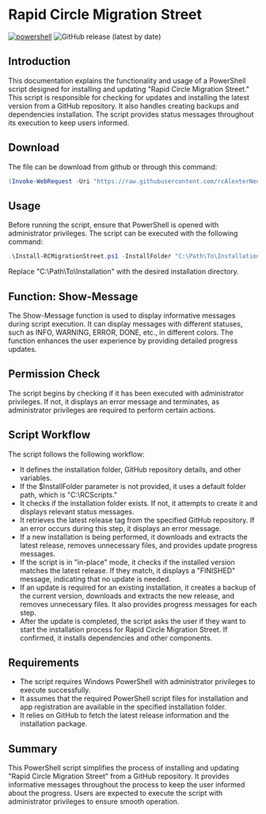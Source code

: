 # Rapid Circle Migration Street
[![powershell][powershell]][powershell-url] ![GitHub release (latest by date)](https://img.shields.io/github/v/release/rcalexterneuzen/rc-migration-street?style=for-the-badge) <br>

## Introduction
This documentation explains the functionality and usage of a PowerShell script designed for installing and updating "Rapid Circle Migration Street." This script is responsible for checking for updates and installing the latest version from a GitHub repository. It also handles creating backups and dependencies installation. The script provides status messages throughout its execution to keep users informed.

## Download
The file can be download from github or through this command: 

```powershell
(Invoke-WebRequest -Uri "https://raw.githubusercontent.com/rcAlexterNeuzen/rc-migration-street/main/install-rcmigrationstreet.ps1" -outFile Install-rcMigrationStreet.ps1)
```

## Usage
Before running the script, ensure that PowerShell is opened with administrator privileges. The script can be executed with the following command:

```powershell
.\Install-RCMigrationStreet.ps1 -InstallFolder "C:\Path\To\Installation"
```
Replace "C:\Path\To\Installation" with the desired installation directory.

## Function: Show-Message
The Show-Message function is used to display informative messages during script execution. It can display messages with different statuses, such as INFO, WARNING, ERROR, DONE, etc., in different colors. The function enhances the user experience by providing detailed progress updates.

## Permission Check
The script begins by checking if it has been executed with administrator privileges. If not, it displays an error message and terminates, as administrator privileges are required to perform certain actions.

## Script Workflow
The script follows the following workflow:

* It defines the installation folder, GitHub repository details, and other variables.
* If the $InstallFolder parameter is not provided, it uses a default folder path, which is "C:\RCScripts."
* It checks if the installation folder exists. If not, it attempts to create it and displays relevant status messages.
* It retrieves the latest release tag from the specified GitHub repository. If an error occurs during this step, it displays an error message.
* If a new installation is being performed, it downloads and extracts the latest release, removes unnecessary files, and provides update progress messages.
* If the script is in "in-place" mode, it checks if the installed version matches the latest release. If they match, it displays a "FINISHED" message, indicating that no update is needed.
* If an update is required for an existing installation, it creates a backup of the current version, downloads and extracts the new release, and removes unnecessary files. It also provides progress messages for each step.
* After the update is completed, the script asks the user if they want to start the installation process for Rapid Circle Migration Street. If confirmed, it installs dependencies and other components.

## Requirements
- The script requires Windows PowerShell with administrator privileges to execute successfully.
- It assumes that the required PowerShell script files for installation and app registration are available in the specified installation folder.
- It relies on GitHub to fetch the latest release information and the installation package.

## Summary
This PowerShell script simplifies the process of installing and updating "Rapid Circle Migration Street" from a GitHub repository. It provides informative messages throughout the process to keep the user informed about the progress. Users are expected to execute the script with administrator privileges to ensure smooth operation.



[powershell]: https://img.shields.io/badge/script-Powershell-blue?style=for-the-badge&logo=PowerShell&logoColor=4FC08D
[powershell-url]: https://learn.microsoft.com/en-gb/powershell/scripting/overview?view=powershell-7.3
